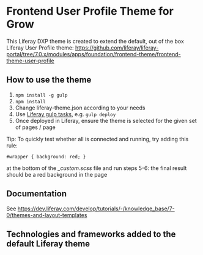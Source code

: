 # Frontend User Profile Theme for Grow

This Liferay DXP theme is created to extend the default, out of the box Liferay User Profile theme: https://github.com/liferay/liferay-portal/tree/7.0.x/modules/apps/foundation/frontend-theme/frontend-theme-user-profile

## How to use the theme
1) `npm install -g gulp`
2) `npm install`
3) Change liferay-theme.json according to your needs
4) Use [Liferay gulp tasks](https://dev.liferay.com/develop/reference/-/knowledge_base/7-0/theme-gulp-tasks), e.g. `gulp deploy`
5) Once deployed in Liferay, ensure the theme is selected for the given set of pages / page

Tip: To quickly test whether all is connected and running, try adding this rule:

`#wrapper {
    background: red;
}`

at the bottom of the *_custom.scss* file and run steps 5-6: the final result should be a red background in the page

## Documentation
See https://dev.liferay.com/develop/tutorials/-/knowledge_base/7-0/themes-and-layout-templates

## Technologies and frameworks added to the default Liferay theme